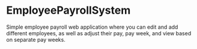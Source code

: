 # EmployeePayrollSystem
Simple employee payroll web application where you can edit and add different employees, as well as adjust their pay, pay week, and view based on separate pay weeks.
